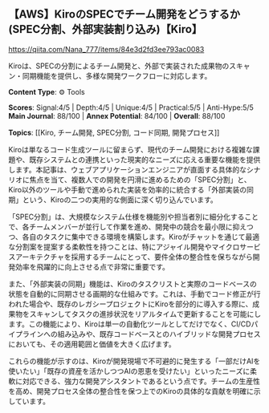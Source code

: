 ## 【AWS】KiroのSPECでチーム開発をどうするか(SPEC分割、外部実装割り込み)【Kiro】

https://qiita.com/Nana_777/items/84e3d2fd3ee793ac0083

Kiroは、SPECの分割によるチーム開発と、外部で実装された成果物のスキャン・同期機能を提供し、多様な開発ワークフローに対応します。

**Content Type**: ⚙️ Tools

**Scores**: Signal:4/5 | Depth:4/5 | Unique:4/5 | Practical:5/5 | Anti-Hype:5/5
**Main Journal**: 88/100 | **Annex Potential**: 84/100 | **Overall**: 88/100

**Topics**: [[Kiro, チーム開発, SPEC分割, コード同期, 開発プロセス]]

Kiroは単なるコード生成ツールに留まらず、現代のチーム開発における複雑な課題や、既存システムとの連携といった現実的なニーズに応える重要な機能を提供します。本記事は、ウェブアプリケーションエンジニアが直面する具体的なシナリオに焦点を当て、複数人での開発を円滑に進めるための「SPEC分割」と、Kiro以外のツールや手動で進められた実装を効率的に統合する「外部実装の同期」という、Kiroの二つの実用的な側面に深く切り込んでいます。

「SPEC分割」は、大規模なシステム仕様を機能別や担当者別に細分化することで、各チームメンバーが並行して作業を進め、開発中の競合を最小限に抑えつつ、各自のタスクに集中できる環境を構築します。Kiroがチャットを通じて最適な分割案を提案する柔軟性を持つことは、特にアジャイル開発やマイクロサービスアーキテクチャを採用するチームにとって、要件全体の整合性を保ちながら開発効率を飛躍的に向上させる点で非常に重要です。

また、「外部実装の同期」機能は、Kiroのタスクリストと実際のコードベースの状態を自動的に同期させる画期的な仕組みです。これは、手動でコード修正が行われた場合や、既存のレガシープロジェクトにKiroを部分的に導入する際に、成果物をスキャンしてタスクの進捗状況をリアルタイムで更新することを可能にします。この機能により、Kiroは単一の自動化ツールとしてだけでなく、CI/CDパイプラインへの組み込みや、既存コードベースとのハイブリッドな開発プロセスにおいても、その適用範囲と価値を大きく広げます。

これらの機能が示すのは、Kiroが開発現場で不可避的に発生する「一部だけAIを使いたい」「既存の資産を活かしつつAIの恩恵を受けたい」といったニーズに柔軟に対応できる、強力な開発アシスタントであるという点です。チームの生産性を高め、開発プロセス全体の整合性を保つ上でのKiroの具体的な貢献を明確に示しています。